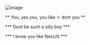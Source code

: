 ![image](https://seeklogo.com/images/B/boykisser-logo-2C0766BE33-seeklogo.com.png)



** You, yes you, you like ⚛️ dont you **


*** Dont be such a silly boy ***


*** I know you like NextJS ***
